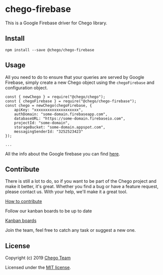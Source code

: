# chego-firebase

This is a Google Firebase driver for Chego library.

## Install
```
npm install --save @chego/chego-firebase
```

## Usage
All you need to do to ensure that your queries are served by Google Firebase, simply create a new Chego object using the `chegoFirebase` and configuration object.

```
const { newChego } = require("@chego/chego");
const { chegoFirebase } = require("@chego/chego-firebase");
const chego = newChego(chegoFirebase, {
    apiKey: "xxxxxxxxxxxxxxxxxxxx",
    authDomain: "some-domain.firebaseapp.com",
    databaseURL: "https://some-domain.firebaseio.com",
    projectId: "some-domain",
    storageBucket: "some-domain.appspot.com",
    messagingSenderId: "3252523423"
});

...

```

All the info about the Google firebase you can find [here](https://firebase.google.com/).

## Contribute
There is still a lot to do, so if you want to be part of the Chego project and make it better, it's great.
Whether you find a bug or have a feature request, please contact us. With your help, we'll make it a great tool.

[How to contribute](https://github.com/orgs/chegojs/chego/CONTRIBUTING.md)

Follow our kanban boards to be up to date

[Kanban boards](https://github.com/orgs/chegojs/projects/2)

Join the team, feel free to catch any task or suggest a new one.

## License

Copyright (c) 2019 [Chego Team](https://github.com/orgs/chegojs/people)

Licensed under the [MIT license](LICENSE).